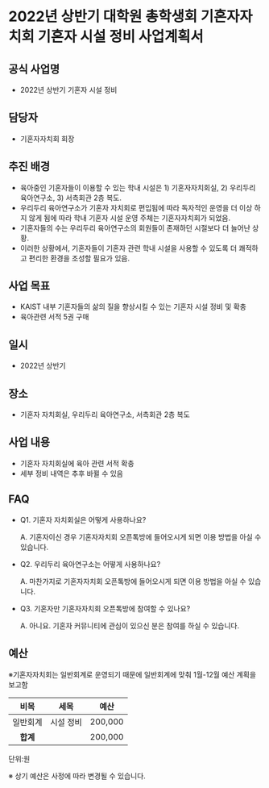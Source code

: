 2022년 상반기 대학원 총학생회 기혼자자치회 기혼자 시설 정비 사업계획서
===
## 공식 사업명
- 2022년 상반기 기혼자 시설 정비

## 담당자
-   기혼자자치회 회장

## 추진 배경

- 육아중인 기혼자들이 이용할 수 있는 학내 시설은 1) 기혼자자치회실, 2) 우리두리 육아연구소, 3) 서측회관 2층 복도.
- 우리두리 육아연구소가 기혼자 자치회로 편입됨에 따라 독자적인 운영을 더 이상 하지 않게 됨에 따라 학내 기혼자 시설 운영 주체는 기혼자자치회가 되었음.
- 기혼자들의 수는 우리두리 육아연구소의 회원들이 존재하던 시절보다 더 늘어난 상황.
- 이러한 상황에서, 기혼자들이 기혼자 관련 학내 시설을 사용할 수 있도록 더 쾌적하고 편리한 환경을 조성할 필요가 있음.


## 사업 목표
 
- KAIST 내부 기혼자들의 삶의 질을 향상시킬 수 있는 기혼자 시설 정비 및 확충
- 육아관련 서적 5권 구매

## 일시

- 2022년 상반기


## 장소
	
- 기혼자 자치회실, 우리두리 육아연구소, 서측회관 2층 복도

## 사업 내용
- 기혼자 자치회실에 육아 관련 서적 확충
- 세부 정비 내역은 추후 바뀔 수 있음


## FAQ

- Q1. 기혼자 자치회실은 어떻게 사용하나요? 

    A. 기혼자이신 경우 기혼자자치회 오픈톡방에 들어오시게 되면 이용 방법을 아실 수 있습니다.

- Q2. 우리두리 육아연구소는 어떻게 사용하나요?

    A. 마찬가지로 기혼자자치회 오픈톡방에 들어오시게 되면 이용 방법을 아실 수 있습니다.

- Q3. 기혼자만 기혼자자치회 오픈톡방에 참여할 수 있나요?

	A. 아니요. 기혼자 커뮤니티에 관심이 있으신 분은 참여를 하실 수 있습니다. 
	
## 예산

※기혼자자치회는 일반회계로 운영되기 때문에 일반회계에 맞춰 1월-12월 예산 계획을 보고함

| **비목** | **세목** | **예산** | 
|:---:|:---:|:---:|
|  일반회계  | 시설 정비 | 200,000  |
| **합계** |  |  200,000|

단위:원

※ 상기 예산은 사정에 따라 변경될 수 있습니다.